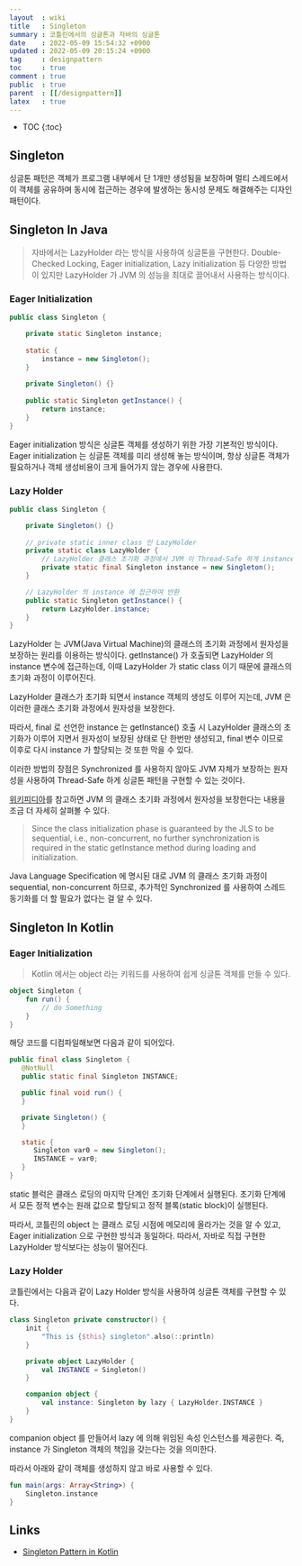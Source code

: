 ```yaml
---
layout  : wiki
title   : Singleton
summary : 코틀린에서의 싱글톤과 자바의 싱글톤
date    : 2022-05-09 15:54:32 +0900
updated : 2022-05-09 20:15:24 +0900
tag     : designpattern
toc     : true
comment : true
public  : true
parent  : [[/designpattern]]
latex   : true
---
```

* TOC
{:toc}

## Singleton

싱글톤 패턴은 객체가 프로그램 내부에서 단 1개만 생성됨을 보장하며 멀티 스레드에서 이 객체를 공유하며 동시에 접근하는 경우에 발생하는 동시성 문제도 해결해주는 디자인 패턴이다.

## Singleton In Java

> 자바에서는 LazyHolder 라는 방식을 사용하여 싱글톤을 구현한다. Double-Checked Locking, Eager initialization, Lazy initialization 등 다양한 방법이 있지만 LazyHolder 가 JVM 의 성능을 최대로 끌어내서 사용하는 방식이다.

### Eager Initialization

```java
public class Singleton {

    private static Singleton instance;
    
    static {
        instance = new Singleton();
    }
	
    private Singleton() {}
    
    public static Singleton getInstance() {
        return instance;
    }
}
```

Eager initialization 방식은 싱글톤 객체를 생성하기 위한 가장 기본적인 방식이다. Eager initialization 는 싱글톤 객체를 미리 생성해 놓는 방식이며, 항상 싱글톤 객체가 필요하거나 객체 생성비용이 크게 들어가지 않는 경우에 사용한다. 

### Lazy Holder

```java
public class Singleton {

    private Singleton() {}
    
    // private static inner class 인 LazyHolder
    private static class LazyHolder {
        // LazyHolder 클래스 초기화 과정에서 JVM 이 Thread-Safe 하게 instance 를 생성
        private static final Singleton instance = new Singleton();
    }

    // LazyHolder 의 instance 에 접근하여 반환
    public static Singleton getInstance() {
        return LazyHolder.instance;
    }
}
```

LazyHolder 는 JVM(Java Virtual Machine)의 클래스의 초기화 과정에서 원자성을 보장하는 원리를 이용하는 방식이다. getInstance() 가 호출되면 LazyHolder 의 instance 변수에 접근하는데, 이때 LazyHolder 가 static class 이기 때문에 클래스의 초기화 과정이 이루어진다.

LazyHolder 클래스가 초기화 되면서 instance 객체의 생성도 이루어 지는데, JVM 은 이러한 클래스 초기화 과정에서 원자성을 보장한다.

따라서, final 로 선언한 instance 는 getInstance() 호출 시 LazyHolder 클래스의 초기화가 이루어 지면서 원자성이 보장된 상태로 단 한번만 생성되고, final 변수 이므로 이후로 다시 instance 가 할당되는 것 또한 막을 수 있다.

이러한 방법의 장점은 Synchronized 를 사용하지 않아도 JVM 자체가 보장하는 원자성을 사용하여 Thread-Safe 하게 싱글톤 패턴을 구현할 수 있는 것이다.

[위키피디아](https://en.wikipedia.org/wiki/Initialization-on-demand_holder_idiom)를 참고하면 JVM 의 클래스 초기화 과정에서 원자성을 보장한다는 내용을 조금 더 자세히 살펴볼 수 있다.

> Since the class initialization phase is guaranteed by the JLS to be sequential, i.e., non-concurrent, no further synchronization is required in the static getInstance method during loading and initialization.

Java Language Specification 에 명시된 대로 JVM 의 클래스 초기화 과정이 sequential, non-concurrent 하므로, 추가적인 Synchronized 를 사용하여 스레드 동기화를 더 할 필요가 없다는 걸 알 수 있다.

## Singleton In Kotlin

### Eager Initialization

> Kotlin 에서는 object 라는 키워드를 사용하여 쉽게 싱글톤 객체를 만들 수 있다.

```kotlin
object Singleton {
    fun run() {
        // do Something
    }
}
```

해당 코드를 디컴파일해보면 다음과 같이 되어있다.

```java
public final class Singleton {
   @NotNull
   public static final Singleton INSTANCE;

   public final void run() {
   }

   private Singleton() {
   }

   static {
      Singleton var0 = new Singleton();
      INSTANCE = var0;
   }
}
```

static 블럭은 클래스 로딩의 마지막 단계인 초기화 단계에서 실행된다. 초기화 단계에서 모든 정적 변수는 원래 값으로 할당되고 정적 블록(static block)이 실행된다.

따라서, 코틀린의 object 는 클래스 로딩 시점에 메모리에 올라가는 것을 알 수 있고, Eager initialization 으로 구현한 방식과 동일하다. 따라서, 자바로 직접 구현한 LazyHolder 방식보다는 성능이 떨어진다.

### Lazy Holder

코틀린에서는 다음과 같이 Lazy Holder 방식을 사용하여 싱글톤 객체를 구현할 수 있다.

```kotlin
class Singleton private constructor() {
    init {
        "This is {$this} singleton".also(::println)
    }

    private object LazyHolder {
        val INSTANCE = Singleton()
    }

    companion object {
        val instance: Singleton by lazy { LazyHolder.INSTANCE }
    }
}
```

companion object 를 만들어서 lazy 에 의해 위임된 속성 인스턴스를 제공한다. 즉, instance 가 Singleton 객체의 책임을 갖는다는 것을 의미한다.

따라서 아래와 같이 객체를 생성하지 않고 바로 사용할 수 있다.

```kotlin
fun main(args: Array<String>) {
    Singleton.instance
}
```

## Links

- [Singleton Pattern in Kotlin](https://pranaybhalerao.wordpress.com/2018/06/22/singleton-pattern-in-kotlin/)

